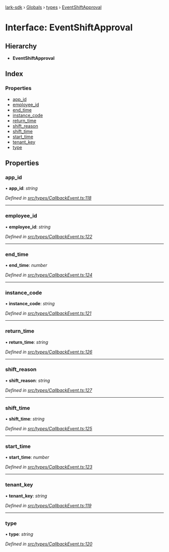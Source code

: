 [lark-sdk](../README.md) › [Globals](../globals.md) › [types](../modules/types.md) › [EventShiftApproval](types.eventshiftapproval.md)

# Interface: EventShiftApproval

## Hierarchy

* **EventShiftApproval**

## Index

### Properties

* [app_id](types.eventshiftapproval.md#app_id)
* [employee_id](types.eventshiftapproval.md#employee_id)
* [end_time](types.eventshiftapproval.md#end_time)
* [instance_code](types.eventshiftapproval.md#instance_code)
* [return_time](types.eventshiftapproval.md#return_time)
* [shift_reason](types.eventshiftapproval.md#shift_reason)
* [shift_time](types.eventshiftapproval.md#shift_time)
* [start_time](types.eventshiftapproval.md#start_time)
* [tenant_key](types.eventshiftapproval.md#tenant_key)
* [type](types.eventshiftapproval.md#type)

## Properties

###  app_id

• **app_id**: *string*

*Defined in [src/types/CallbackEvent.ts:118](https://github.com/TbhT/lark-sdk/blob/5ecb791/src/types/CallbackEvent.ts#L118)*

___

###  employee_id

• **employee_id**: *string*

*Defined in [src/types/CallbackEvent.ts:122](https://github.com/TbhT/lark-sdk/blob/5ecb791/src/types/CallbackEvent.ts#L122)*

___

###  end_time

• **end_time**: *number*

*Defined in [src/types/CallbackEvent.ts:124](https://github.com/TbhT/lark-sdk/blob/5ecb791/src/types/CallbackEvent.ts#L124)*

___

###  instance_code

• **instance_code**: *string*

*Defined in [src/types/CallbackEvent.ts:121](https://github.com/TbhT/lark-sdk/blob/5ecb791/src/types/CallbackEvent.ts#L121)*

___

###  return_time

• **return_time**: *string*

*Defined in [src/types/CallbackEvent.ts:126](https://github.com/TbhT/lark-sdk/blob/5ecb791/src/types/CallbackEvent.ts#L126)*

___

###  shift_reason

• **shift_reason**: *string*

*Defined in [src/types/CallbackEvent.ts:127](https://github.com/TbhT/lark-sdk/blob/5ecb791/src/types/CallbackEvent.ts#L127)*

___

###  shift_time

• **shift_time**: *string*

*Defined in [src/types/CallbackEvent.ts:125](https://github.com/TbhT/lark-sdk/blob/5ecb791/src/types/CallbackEvent.ts#L125)*

___

###  start_time

• **start_time**: *number*

*Defined in [src/types/CallbackEvent.ts:123](https://github.com/TbhT/lark-sdk/blob/5ecb791/src/types/CallbackEvent.ts#L123)*

___

###  tenant_key

• **tenant_key**: *string*

*Defined in [src/types/CallbackEvent.ts:119](https://github.com/TbhT/lark-sdk/blob/5ecb791/src/types/CallbackEvent.ts#L119)*

___

###  type

• **type**: *string*

*Defined in [src/types/CallbackEvent.ts:120](https://github.com/TbhT/lark-sdk/blob/5ecb791/src/types/CallbackEvent.ts#L120)*
